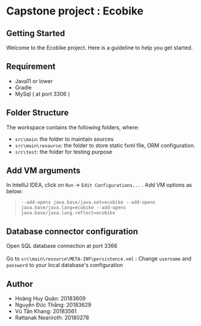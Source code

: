 #  Capstone project : Ecobike

## Getting Started

Welcome to the Ecobike project. Here is a guideline to help you get started.
## Requirement
- Java11 or lower
- Gradle
- MySql ( at port 3306 )

## Folder Structure

The workspace contains the following folders, where:

- `src\main`: the folder to maintain sources
- `src\main\resource`: the folder to store static fxml file, ORM configuration.
- `src\test`: the folder for testing purpose


## Add VM arguments
In IntelliJ IDEA, click on `Run` -> `Edit Configurations...`  . Add VM options as below:
> `--add-opens java.base/java.net=ecobike --add-opens java.base/java.lang=ecobike --add-opens java.base/java.lang.reflect=ecobike`

## Database connector configuration
Open SQL database connection at port 3366 <br></br> 
Go to `src\main\resource\META-INF\persistence.xml` : Change `username` and `password` to your local database's configuration  


## Author
- Hoàng Huy Quân: 20183609
- Nguyễn Đức Thắng: 20183629
- Vũ Tấn Khang: 20183561
- Rattanak Neariroth: 20180278
